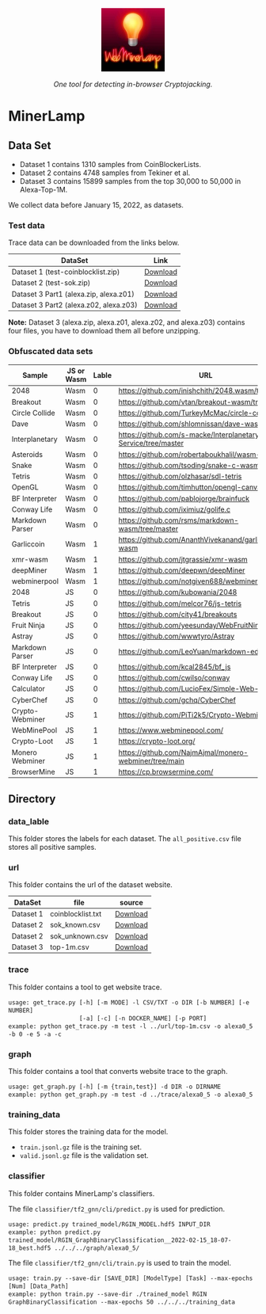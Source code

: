 <div align="center">
 <img src="res/WebMinerLamp.jpg">
</div>
<p align="center">
  <i>One tool for detecting in-browser Cryptojacking.</i>
</p>


# MinerLamp

## Data Set

- Dataset 1 contains 1310 samples from CoinBlockerLists.
- Dataset 2 contains 4748 samples from Tekiner et al.
- Dataset 3 contains 15899 samples from the top 30,000 to 50,000 in Alexa-Top-1M.

We collect data before January 15, 2022, as datasets.

### Test data

Trace data can be downloaded from the links below.

| DataSet | Link  |
|  ----  | ----  |
| Dataset 1 (test-coinblocklist.zip)|  [Download](https://drive.google.com/drive/folders/1BU3o1ZJOv2CQZDxFkRh9wwztaSHePxBT?usp=sharing) |
| Dataset 2 (test-sok.zip)|  [Download](https://drive.google.com/drive/folders/1BU3o1ZJOv2CQZDxFkRh9wwztaSHePxBT?usp=sharing) |
| Dataset 3 Part1 (alexa.zip, alexa.z01) |  [Download](https://drive.google.com/drive/folders/1BU3o1ZJOv2CQZDxFkRh9wwztaSHePxBT?usp=sharing) |
| Dataset 3 Part2 (alexa.z02, alexa.z03) |  [Download](https://drive.google.com/drive/folders/10z3wdew4ls776NOWf2Lp_wWBK6qqWEMA?usp=sharing) |

**Note:** Dataset 3 (alexa.zip, alexa.z01, alexa.z02, and alexa.z03) contains four files, you have to download them all before unzipping.

### Obfuscated data sets


| Sample          | JS or Wasm | Lable | URL                                                                  | 
|-----------------|------------|-------|----------------------------------------------------------------------|
| 2048            | Wasm       | 0     | https://github.com/inishchith/2048.wasm/tree/main                    |
| Breakout        | Wasm       | 0     | https://github.com/vtan/breakout-wasm/tree/main                      |
| Circle Collide  | Wasm       | 0     | https://github.com/TurkeyMcMac/circle-collide                        |
| Dave            | Wasm       | 0     | https://github.com/shlomnissan/dave-wasm                             |
| Interplanetary  | Wasm       | 0     | https://github.com/s-macke/Interplanetary-Postal-Service/tree/master |
| Asteroids       | Wasm       | 0     | https://github.com/robertaboukhalil/wasm-asteroids                   |
| Snake           | Wasm       | 0     | https://github.com/tsoding/snake-c-wasm                              |
| Tetris          | Wasm       | 0     | https://github.com/olzhasar/sdl-tetris                               |
| OpenGL          | Wasm       | 0     | https://github.com/timhutton/opengl-canvas-wasm                      |
| BF Interpreter  | Wasm       | 0     | https://github.com/pablojorge/brainfuck                              |
| Conway Life     | Wasm       | 0     | https://github.com/iximiuz/golife.c                                  |
| Markdown Parser | Wasm       | 0     | https://github.com/rsms/markdown-wasm/tree/master                    |
| Garliccoin      | Wasm       | 1     | https://github.com/AnanthVivekanand/garlicoinhash-wasm               |
| xmr-wasm        | Wasm       | 1     | https://github.com/jtgrassie/xmr-wasm                                |
| deepMiner       | Wasm       | 1     | https://github.com/deepwn/deepMiner                                  |
| webminerpool    | Wasm       | 1     | https://github.com/notgiven688/webminerpool                          |
| 2048            | JS         | 0     | https://github.com/kubowania/2048                                    |
| Tetris          | JS         | 0     | https://github.com/melcor76/js-tetris                                |
| Breakout        | JS         | 0     | https://github.com/city41/breakouts                                  |
| Fruit Ninja     | JS         | 0     | https://github.com/yeesunday/WebFruitNinja                           |
| Astray          | JS         | 0     | https://github.com/wwwtyro/Astray                                    |
| Markdown Parser | JS         | 0     | https://github.com/LeoYuan/markdown-editor                           |
| BF Interpreter  | JS         | 0     | https://github.com/kcal2845/bf_js                                    |
| Conway Life     | JS         | 0     | https://github.com/cwilso/conway                                     |
| Calculator      | JS         | 0     | https://github.com/LucioFex/Simple-Web-Calculator                    |
| CyberChef       | JS         | 0     | https://github.com/gchq/CyberChef                                    |
| Crypto-Webminer | JS         | 1     | https://github.com/PiTi2k5/Crypto-Webminer                           |
| WebMinePool     | JS         | 1     | https://www.webminepool.com/                                         |
| Crypto-Loot     | JS         | 1     | https://crypto-loot.org/                                             |
| Monero Webminer | JS         | 1     | https://github.com/NajmAjmal/monero-webminer/tree/main               |
| BrowserMine     | JS         | 1     | https://cp.browsermine.com/                                          |


## Directory

### data_lable

This folder stores the labels for each dataset. The `all_positive.csv` file stores all positive samples.

### url
This folder contains the url of the dataset website.

| DataSet |  file   | source  |
|  ----  |  ----  | ----  |
| Dataset 1 | coinblocklist.txt  | [Download](https://zerodot1.gitlab.io/CoinBlockerLists/list_browser.txt) |
| Dataset 2 | sok_known.csv  | [Download](https://raw.githubusercontent.com/sokcryptojacking/SoK/main/PublicWWW%20Dataset/known_service_provider_domain_list.csv) |
| Dataset 2 | sok_unknown.csv | [Download](https://raw.githubusercontent.com/sokcryptojacking/SoK/main/PublicWWW%20Dataset/unknown_service_provider_domain_list.csv) |
| Dataset 3 | top-1m.csv | [Download](http://s3.amazonaws.com/alexa-static/top-1m.csv.zip) |


### trace
This folder contains a tool to get website trace.

```shell script
usage: get_trace.py [-h] [-m MODE] -l CSV/TXT -o DIR [-b NUMBER] [-e NUMBER]
                    [-a] [-c] [-n DOCKER_NAME] [-p PORT]
example: python get_trace.py -m test -l ../url/top-1m.csv -o alexa0_5 -b 0 -e 5 -a -c
```

### graph
This folder contains a tool that converts website trace to the graph.

```shell script
usage: get_graph.py [-h] [-m {train,test}] -d DIR -o DIRNAME
example: python get_graph.py -m test -d ../trace/alexa0_5 -o alexa0_5
```

### training_data
This folder stores the training data for the model.

- `train.jsonl.gz` file is the training set.
- `valid.jsonl.gz` file is the validation set.

### classifier
This folder contains MinerLamp's classifiers.

The file `classifier/tf2_gnn/cli/predict.py` is used for prediction.

```shell script
usage: predict.py trained_model/RGIN_MODEL.hdf5 INPUT_DIR
example: python predict.py trained_model/RGIN_GraphBinaryClassification__2022-02-15_18-07-18_best.hdf5 ../../../graph/alexa0_5/
```

The file `classifier/tf2_gnn/cli/train.py` is used to train the model.

```shell script
usage: train.py --save-dir [SAVE_DIR] [ModelType] [Task] --max-epochs [Num] [Data_Path] 
example: python train.py --save-dir ./trained_model RGIN GraphBinaryClassification --max-epochs 50 ../../../training_data
```

